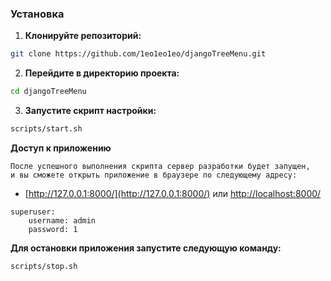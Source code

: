 
### Установка

1. **Клонируйте репозиторий:**
```bash
git clone https://github.com/1eo1eo1eo/djangoTreeMenu.git
```
2. **Перейдите в директорию проекта:**
```bash
cd djangoTreeMenu
```


3. **Запустите скрипт настройки:**
```bash
scripts/start.sh
```


**Доступ к приложению**
```
После успешного выполнения скрипта сервер разработки будет запущен,
и вы сможете открыть приложение в браузере по следующему адресу:
```

- [http://127.0.0.1:8000/](http://127.0.0.1:8000/) или 
[http://localhost:8000/](http://localhost:8000/)

```
superuser:    
    username: admin    
    password: 1     
```

**Для остановки приложения запустите следующую команду:**
```bash
scripts/stop.sh
```